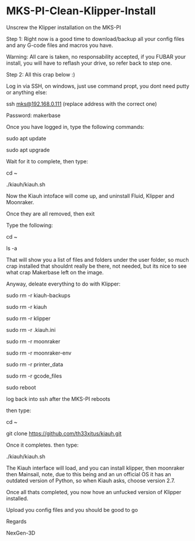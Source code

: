 # MKS-PI-Clean-Klipper-Install
Unscrew the Klipper installation on the MKS-PI

Step 1: Right now is a good time to download/backup all your config files and any G-code files and macros you have.

Warning: All care is taken, no responsability accepted, if you FUBAR your install, you will have to reflash your drive, so refer back to step one.

Step 2: All this crap below :)

Log in via SSH, on windows, just use command propt, you dont need putty or anything else:

ssh mks@192.168.0.111 (replace address with the correct one)

Password: makerbase

Once you have logged in, type the following commands:

sudo apt update

sudo apt upgrade

Wait for it to complete, then type:

cd ~

./kiauh/kiauh.sh

Now the Kiauh intoface will come up, and uninstall Fluid, Klipper and Moonraker.

Once they are all removed, then exit

Type the following:

cd ~

ls -a

That will show you a list of files and folders under the user folder, so much crap installed that shouldnt really be there, not needed, but its nice to see what crap Makerbase left on the image.

Anyway, deleate everything to do with Klipper:

sudo rm -r kiauh-backups

sudo rm -r kiauh

sudo rm -r klipper

sudo rm -r .kiauh.ini

sudo rm -r moonraker

sudo rm -r moonraker-env

sudo rm -r printer_data

sudo rm -r gcode_files

sudo reboot

log back into ssh after the MKS-PI reboots

then type:

cd ~

git clone https://github.com/th33xitus/kiauh.git

Once it completes. then type:

./kiauh/kiauh.sh

The Kiauh interface will load, and you can install klipper, then moonraker then Mainsail, note, due to this being and an un official OS it has an outdated version of Python, so when Kiauh asks, choose version 2.7.

Once all thats completed, you now hove an unfucked version of Klipper installed.

Upload you config files and you should be good to go

Regards

NexGen-3D
